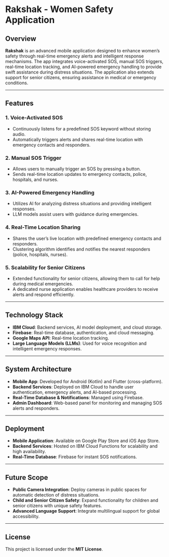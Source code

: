 # Rakshak - Women Safety Application

## Overview

**Rakshak** is an advanced mobile application designed to enhance women’s safety through real-time emergency alerts and intelligent response mechanisms. The app integrates voice-activated SOS, manual SOS triggers, real-time location tracking, and AI-powered emergency handling to provide swift assistance during distress situations. The application also extends support for senior citizens, ensuring assistance in medical or emergency conditions.

---

## Features

### 1. **Voice-Activated SOS**
   - Continuously listens for a predefined SOS keyword without storing audio.
   - Automatically triggers alerts and shares real-time location with emergency contacts and responders.

### 2. **Manual SOS Trigger**
   - Allows users to manually trigger an SOS by pressing a button.
   - Sends real-time location updates to emergency contacts, police, hospitals, and nurses.

### 3. **AI-Powered Emergency Handling**
   - Utilizes AI for analyzing distress situations and providing intelligent responses.
   - LLM models assist users with guidance during emergencies.

### 4. **Real-Time Location Sharing**
   - Shares the user’s live location with predefined emergency contacts and responders.
   - Clustering algorithm identifies and notifies the nearest responders (police, hospitals, nurses).

### 5. **Scalability for Senior Citizens**
   - Extended functionality for senior citizens, allowing them to call for help during medical emergencies.
   - A dedicated nurse application enables healthcare providers to receive alerts and respond efficiently.

---

## Technology Stack

- **IBM Cloud**: Backend services, AI model deployment, and cloud storage.
- **Firebase**: Real-time database, authentication, and cloud messaging.
- **Google Maps API**: Real-time location tracking.
- **Large Language Models (LLMs)**: Used for voice recognition and intelligent emergency responses.

---

## System Architecture

- **Mobile App**: Developed for Android (Kotlin) and Flutter (cross-platform).
- **Backend Services**: Deployed on IBM Cloud to handle user authentication, emergency alerts, and AI-based processing.
- **Real-Time Database & Notifications**: Managed using Firebase.
- **Admin Dashboard**: Web-based panel for monitoring and managing SOS alerts and responders.

---

## Deployment

- **Mobile Application**: Available on Google Play Store and iOS App Store.
- **Backend Services**: Hosted on IBM Cloud Functions for scalability and high availability.
- **Real-Time Database**: Firebase for instant SOS notifications.

---

## Future Scope

- **Public Camera Integration**: Deploy cameras in public spaces for automatic detection of distress situations.
- **Child and Senior Citizen Safety**: Expand functionality for children and senior citizens with unique safety features.
- **Advanced Language Support**: Integrate multilingual support for global accessibility.

---

## License

This project is licensed under the **MIT License**.

